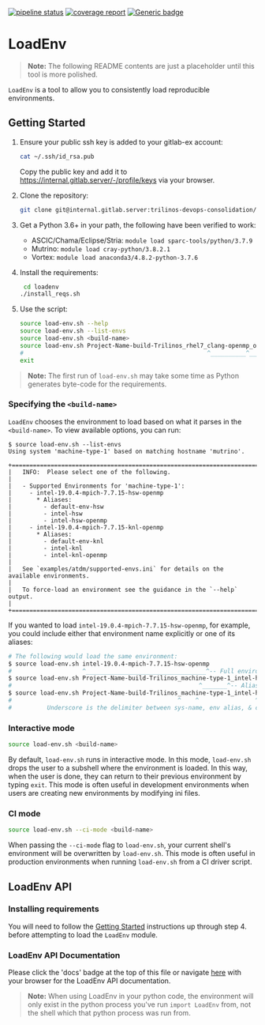 [![pipeline status](https://internal.gitlab.server/trilinos-devops-consolidation/code/loadenv/badges/master/pipeline.svg)](https://internal.gitlab.server/trilinos-devops-consolidation/code/loadenv/-/commits/master)
[![coverage report](https://internal.gitlab.server/trilinos-devops-consolidation/code/loadenv/badges/master/coverage.svg)](http://10.202.35.89:8080/LoadEnv/coverage/index.html)
[![Generic badge](https://img.shields.io/badge/docs-latest-green.svg)](http://10.202.35.89:8080/LoadEnv/doc/index.html)

# LoadEnv

> **Note:**  The following README contents are just a placeholder until this
> tool is more polished.

`LoadEnv` is a tool to allow you to consistently load reproducible
environments.

## Getting Started

1. Ensure your public ssh key is added to your gitlab-ex account:
   ```bash
   cat ~/.ssh/id_rsa.pub
   ```
   Copy the public key and add it to
   https://internal.gitlab.server/-/profile/keys via your browser.

2. Clone the repository:
   ```bash
   git clone git@internal.gitlab.server:trilinos-devops-consolidation/code/loadenv
   ```

3. Get a Python 3.6+ in your path, the following have been verified to work:
   *  ASCIC/Chama/Eclipse/Stria:  `module load sparc-tools/python/3.7.9`
   *  Mutrino:  `module load cray-python/3.8.2.1`
   *  Vortex:  `module load anaconda3/4.8.2-python-3.7.6`

4. Install the requirements:
   ```bash
    cd loadenv
   ./install_reqs.sh
   ```

5. Use the script:
   ```bash
   source load-env.sh --help
   source load-env.sh --list-envs
   source load-env.sh <build-name>
   source load-env.sh Project-Name-build-Trilinos_rhel7_clang-openmp_opt_static # e.g.
   #                                                    ^__________^___ environment alias
   exit
   ```

> **Note:**  The first run of `load-env.sh` may take some time as Python
> generates byte-code for the requirements.

### Specifying the `<build-name>`

`LoadEnv` chooses the environment to load based on what it parses in the `<build-name>`.
To view available options, you can run:
```
$ source load-env.sh --list-envs
Using system 'machine-type-1' based on matching hostname 'mutrino'.

+==============================================================================+
|   INFO:  Please select one of the following.
|
|   - Supported Environments for 'machine-type-1':
|     - intel-19.0.4-mpich-7.7.15-hsw-openmp
|       * Aliases:
|         - default-env-hsw
|         - intel-hsw
|         - intel-hsw-openmp
|     - intel-19.0.4-mpich-7.7.15-knl-openmp
|       * Aliases:
|         - default-env-knl
|         - intel-knl
|         - intel-knl-openmp
|
|   See `examples/atdm/supported-envs.ini` for details on the available environments.
|
|   To force-load an environment see the guidance in the `--help` output.
|
+==============================================================================+
```

If you wanted to load `intel-19.0.4-mpich-7.7.15-hsw-openmp`, for example, you could
include either that environment name explicitly or one of its aliases:
```bash
# The following would load the same environment:
$ source load-env.sh intel-19.0.4-mpich-7.7.15-hsw-openmp
#                    ^__________________________________^-- Full environment name
$ source load-env.sh Project-Name-build-Trilinos_machine-type-1_intel-hsw
#                                                     ^_______^-- Alias
$ source load-env.sh Project-Name-build-Trilinos_machine-type-1_intel-hsw-openmp_debug_static
#                                               ^    ^                ^     ^
#          Underscore is the delimiter between sys-name, env alias, & config flags
```

### Interactive mode
```bash
source load-env.sh <build-name>
```

By default, `load-env.sh` runs in interactive mode. In this mode, `load-env.sh` drops the user
to a subshell where the environment is loaded. In this way, when the user is done, they can
return to their previous environment by typing `exit`. This mode is often useful in development
environments when users are creating new environments by modifying ini files.

### CI mode
```bash
source load-env.sh --ci-mode <build-name>
```

When passing the `--ci-mode` flag to `load-env.sh`, your current shell's environment will be
overwritten by `load-env.sh`. This mode is often useful in production environments when running
`load-env.sh` from a CI driver script.


## LoadEnv API

### Installing requirements
You will need to follow the [Getting Started](https://internal.gitlab.server/trilinos-devops-consolidation/code/loadenv#getting-started)
instructions up through step 4. before attempting to load the `LoadEnv` module.

### LoadEnv API Documentation
Please click the 'docs' badge at the top of this file or navigate [here](http://10.202.35.89:8080/LoadEnv/doc/index.html)
 with your browser for the LoadEnv API documentation.

> **Note:** When using LoadEnv in your python code, the environment will only
exist in the python process you've run `import LoadEnv` from, not the shell which that
python process was run from.

